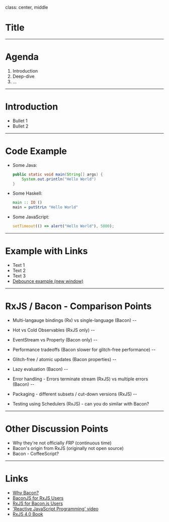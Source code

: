 class: center, middle

# Title

---

# Agenda

1. Introduction
2. Deep-dive
3. ...

---

# Introduction

* Bullet 1
* Bullet 2

---

# Code Example

* Some Java:

    ```java
    public static void main(String[] args) {
        System.out.println("Hello World")
    }
    ```

* Some Haskell:

    ```haskell
    main :: IO ()
    main = putStrLn "Hello World"
    ```

* Some JavaScript:

    ```javascript
    setTimeout(() => alert("Hello World"), 5000);
    ```


---

# Example with Links

* Text 1
* Text 2
* Text 3
* <a href="examples/debounce.html" target="_blank">Debounce example (new window)</a>

---

# RxJS / Bacon - Comparison Points

* Multi-langauge bindings (Rx) vs single-language (Bacon)
--

* Hot vs Cold Observables (RxJS only)
--

* EventStream vs Property (Bacon only)
--

* Performance tradeoffs (Bacon slower for glitch-free performance)
--

* Glitch-free / atomic updates (Bacon properties)
--

* Lazy evaluation (Bacon)
--

* Error handling - Errors terminate stream (RxJS) vs multiple errors (Bacon)
--

* Packaging - different subsets / cut-down versions (RxJS)
--

* Testing using Schedulers (RxJS) - can you do similar with Bacon?

---

# Other Discussion Points

* Why they're not officially *F*RP (continuous time)
* Bacon's origin from RxJS (originally not open source)
* Bacon - CoffeeScript?

---

# Links

* [Why Bacon?](https://github.com/baconjs/bacon.js#why-bacon)
* [BaconJS for RxJS Users](https://baconjs.github.io/api.html#for-rxjs-users)
* [RxJS for Bacon.js Users](https://github.com/Reactive-Extensions/RxJS/blob/master/doc/mapping/bacon.js/whyrx.md)
* ['Reactive JavaScript Programming' video](https://www.safaribooksonline.com/library/view/reactive-javascript-programming/9781787284913/)
* [RxJS 4.0 Book](https://xgrommx.github.io/rx-book)